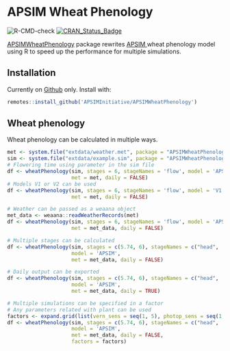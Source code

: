 # APSIM Wheat Phenology

![R-CMD-check](https://github.com/APSIMInitiative/APSIMWheatPhenology/workflows/R-CMD-check/badge.svg)
[![CRAN_Status_Badge](http://www.r-pkg.org/badges/version/APSIMWheatPhenology)](https://cran.r-project.org/package=APSIMWheatPhenology)



[APSIMWheatPhenology](https://apsiminitiative.github.io/APSIMWheatPhenology/) package rewrites [APSIM ](https://www.apsim.info/) wheat phenology model using R to speed up the performance for multiple simulations.


## Installation

Currently on [Github](https://github.com/APSIMInitiative/APSIMWheatPhenology) only. Install with:

```r
remotes::install_github('APSIMInitiative/APSIMWheatPhenology')
```

## Wheat phenology

Wheat phenology can be calculated in multiple ways.

```r
met <- system.file("extdata/weather.met", package = "APSIMWheatPhenology")
sim <- system.file("extdata/example.sim", package = "APSIMWheatPhenology")
# Flowering time using parameter in the sim file
df <- wheatPhenology(sim, stages = 6, stageNames = 'flow', model = 'APSIM',
                     met = met, daily = FALSE)
# Models V1 or V2 can be used
df <- wheatPhenology(sim, stages = 6, stageNames = 'flow', model = 'V1',
                     met = met, daily = FALSE)

# Weather can be passed as a weaana object
met_data <- weaana::readWeatherRecords(met)
df <- wheatPhenology(sim, stages = 6, stageNames = 'flow', model = 'APSIM',
                     met = met_data, daily = FALSE)

# Multiple stages can be calculated
df <- wheatPhenology(sim, stages = c(5.74, 6), stageNames = c("head", 'flow'),
                     model = 'APSIM',
                     met = met_data, daily = FALSE)

# Daily output can be exported
df <- wheatPhenology(sim, stages = c(5.74, 6), stageNames = c("head", 'flow'),
                     model = 'APSIM',
                     met = met_data, daily = TRUE)

# Multiple simulations can be specified in a factor
# Any parameters related with plant can be used
factors <- expand.grid(list(vern_sens = seq(1, 5), photop_sens = seq(1, 5)))
df <- wheatPhenology(sim, stages = c(5.74, 6), stageNames = c("head", 'flow'),
                     model = 'APSIM',
                     met = met_data, daily = FALSE,
                     factors = factors)

```
